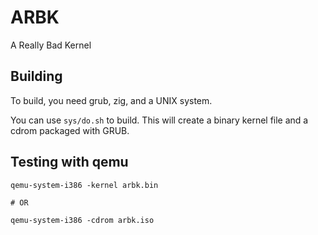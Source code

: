 # ARBK

A Really Bad Kernel

## Building

To build, you need grub, zig, and a UNIX system.

You can use `sys/do.sh` to build. This will create a binary kernel file and a cdrom packaged with GRUB.

## Testing with qemu

```
qemu-system-i386 -kernel arbk.bin

# OR

qemu-system-i386 -cdrom arbk.iso
```

